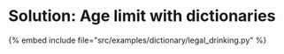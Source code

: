 # Solution: Age limit with dictionaries


{% embed include file="src/examples/dictionary/legal_drinking.py" %}
